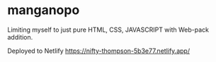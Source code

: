 # manganopo
Limiting myself to just pure HTML, CSS, JAVASCRIPT with Web-pack addition.

Deployed to Netlify
https://nifty-thompson-5b3e77.netlify.app/
